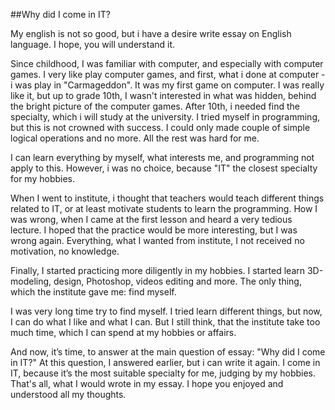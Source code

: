  ##Why did I come in IT?

My english is not so good, but i have a desire write essay on English language. I hope, you will understand it. 

Since childhood, I was familiar with computer, and especially with computer games. I very like play computer games, and first, what i done at computer - i was play in "Carmageddon". It was my first game on computer. I was really like it, but up to grade 10th, I wasn't interested in what was hidden, behind the bright picture of the computer games. After 10th, i needed find the specialty, which i will study at the university. I tried myself in programming, but this is not crowned with success. I could only made couple of simple logical operations and no more. All the rest was hard for me. 

I can learn everything by myself, what interests me, and programming not apply to this. However, i was no choice, because "IT" the closest specialty for my hobbies. 

When I went to institute, i thought that teachers would teach different things related to IT, or at least motivate students to learn the programming. How I was wrong, when I came at the first lesson and heard a very tedious lecture. I hoped that the practice would be more interesting, but I was wrong again. Everything, what I wanted from institute, I not received no motivation, no knowledge. 

Finally, I started practicing more diligently in my hobbies. I started learn 3D-modeling, design, Photoshop, videos editing and more. The only thing, which the institute gave me: find myself. 

I was very long time try to find myself. I tried learn different things, but now, I can do what I like and what I can. But I still think, that the institute take too much time, which I can spend at my hobbies or affairs. 

And now, it’s time, to answer at the main question of essay: "Why did I come in IT?" At this question, I answered earlier, but i can write it again. I come in IT, because it’s the most suitable specialty for me, judging by my hobbies. That's all, what I would wrote in my essay. I hope you enjoyed and understood all my thoughts.
